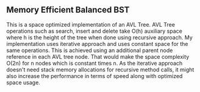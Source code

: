 ## Memory Efficient Balanced BST
This is a space optimized implementation of an AVL Tree. AVL Tree operations such as search, insert and delete
take O(h) auxiliary space where h is the height of the tree when done using recursive approach. My implementation uses
iterative approach and uses constant space for the same operations. This is achieved using an additional parent node reference
in each AVL tree node. That would make the space complexity O(2n) for n nodes which is constant times n. As the iterative
approach doesn't need stack memory allocations for recursive method calls, it might also increase the performance in terms
of speed along with optimized space usage.
